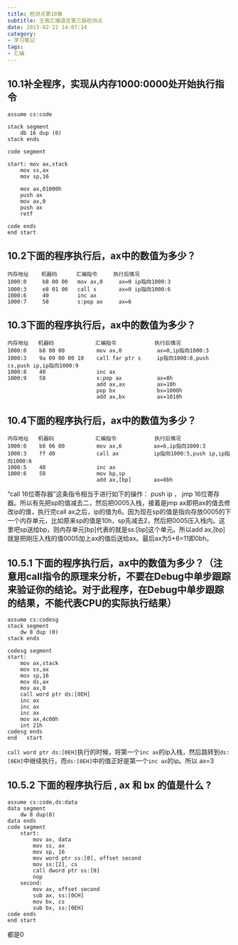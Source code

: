```yaml
---
title: 检测点第10章
subtitle: 王爽汇编语言第三版检测点
date: 2013-02-22 14:07:14
category:
- 学习笔记
tags: 
- 汇编
---
```



## 10.1补全程序，实现从内存1000:0000处开始执行指令

    assume cs:code

    stack segment
        db 16 dup (0)
    stack ends

    code segment

    start: mov ax,stack
        mov ss,ax
        mov sp,16
        
        mov ax,01000h
        push ax
        mov ax,0
        push ax
        retf

    code ends
    end start


## 10.2下面的程序执行后，ax中的数值为多少？

    内存地址    机器码      汇编指令     执行后情况
    1000:0     b8 00 00   mov ax,0     ax=0 ip指向1000:3
    1000:3     e8 01 00   call s       ax=0 ip指向1000:6
    1000:6     40         inc ax       
    1000:7     58         s:pop ax     ax=6

## 10.3下面的程序执行后，ax中的数值为多少？

    内存地址   机器码             汇编指令            执行后情况
    1000:0    b8 00 00          mov ax,0           ax=0,ip指向1000:3
    1000:3    9a 09 00 00 10    call far ptr s     ip指向1000:8,push cs,push ip,ip指向1000:9
    1000:8    40                inc ax
    1000:9    58                s:pop ax           ax=8h
                                add ax,ax          ax=10h
                                pop bx             bx=1000h
                                add ax,bx          ax=1010h

## 10.4下面的程序执行后，ax中的数值为多少？

    内存地址   机器码             汇编指令            执行后情况
    1000:0    b8 06 00          mov ax,6          ax=6,ip指向1000:3
    1000:3    ff d0             call ax           ip指向1000:5,push ip,ip指向1000:6
    1000:5    40                inc ax
    1000:6    58                mov bp,sp         
                                add ax,[bp]       ax=0bh

“call 16位寄存器”这条指令相当于进行如下的操作： push ip  ， jmp 16位寄存器。所以有先把sp的值减去二，然后把0005入栈，接着是jmp ax即把ax的值去修改ip的值，执行完call ax之后，ip的值为6。因为现在sp的值是指向存放0005的下一个内存单元，比如原来sp的值是10h，sp先减去2，然后把0005压入栈内。这里吧sp送给bp，则内存单元[bp]代表的就是ss:[bp]这个单元。所以add ax,[bp]就是把刚压入栈的值0005加上ax的值后送给ax。最后ax为5+6=11即0bh。

## 10.5.1 下面的程序执行后，ax中的数值为多少？（注意用call指令的原理来分析，不要在Debug中单步跟踪来验证你的结论。对于此程序，在Debug中单步跟踪的结果，不能代表CPU的实际执行结果）

    assume cs:codesg
    stack segment 
        dw 8 dup (0)
    stack ends 
    
    codesg segment 
    start: 
        mov ax,stack
        mov ss,ax
        mov sp,16
        mov ds,ax
        mov ax,0
        call word ptr ds:[0EH]
        inc ax
        inc ax
        inc ax
        mov ax,4c00h
        int 21h        
    codesg ends 
    end   start

`call word ptr ds:[0EH]`执行的时候，将第一个`inc ax`的ip入栈，然后跳转到`ds:[0EH]`中继续执行，而`ds:[0EH]`中的值正好是第一个`inc ax`的ip。所以 ax=3


## 10.5.2 下面的程序执行后 , ax 和 bx 的值是什么 ?
    assume cs:code,ds:data
    data segment
        dw 8 dup(0)
    data ends
    code segment
        start:
            mov ax, data
            mov ss, ax
            mov sp, 16
            mov word ptr ss:[0], offset second
            mov ss:[2], cs
            call dword ptr ss:[0]
            nop
        second:
            mov ax, offset second
            sub ax, ss:[0CH]
            mov bx, cs
            sub bx, ss:[0EH]
    code ends
    end start

都是0